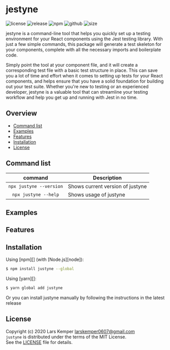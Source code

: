 # jestyne

![license](https://img.shields.io/github/license/LarsKemper/justyne)
![release](https://img.shields.io/github/v/release/LarsKemper/justyne)
![npm](https://img.shields.io/npm/dm/justyne?label=npm%20downloads)
![github](https://img.shields.io/github/downloads/LarsKemper/justyne/total?label=github%20downloads)
![size](https://img.shields.io/bundlephobia/minzip/justyne?label=bundle%20size)

jestyne is a command-line tool that helps you quickly set up a testing environment for your React components using the Jest testing library. With just a few simple commands, this package will generate a test skeleton for your components, complete with all the necessary imports and boilerplate code. 

Simply point the tool at your component file, and it will create a corresponding test file with a basic test structure in place. This can save you a lot of time and effort when it comes to setting up tests for your React components, and helps ensure that you have a solid foundation for building out your test suite. Whether you're new to testing or an experienced developer, jestyne is a valuable tool that can streamline your testing workflow and help you get up and running with Jest in no time.

## Overview
- [Command list](https://github.com/LarsKemper/justyne#command-list)
- [Examples](https://github.com/LarsKemper/justyne#examples)
- [Features](https://github.com/LarsKemper/justyne#features)
- [Installation](https://github.com/LarsKemper/justyne#installation)
- [License](https://github.com/LarsKemper/justyne#license)

## Command list
|         command         | Description                    |
| :---------------------: | ------------------------------ |
| `npx justyne --version` | Shows current version of justyne |
|  `npx justyne --help`   | Shows usage of justyne         |

## Examples

## Features

## Installation
Using [npm][] (with [Node.js][node]):

```sh
$ npm install justyne --global
```

Using [yarn][]:

```sh
$ yarn global add justyne
```

Or you can install justyne manually by following the instructions in the latest release

## License
Copyright (c) 2020 Lars Kemper <larskemper0607@gmail.com>  
`justyne` is distributed under the terms of the MIT License.  
See the [LICENSE](./LICENSE) file for details.
